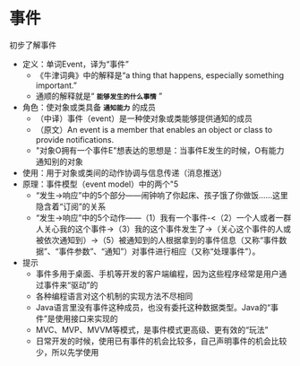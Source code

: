 # 事件

初步了解事件
- 定义：单词Event，译为“事件”
    - 《牛津词典》中的解释是“a thing that happens, especially something important.”
    - 通顺的解释就是“ **`能够发生的什么事情`** ”
- 角色：使对象或类具备 **`通知能力`** 的成员
    - （中译）事件（event）是一种使对象或类能够提供通知的成员
    - （原文）An event is a member that enables an object or class to provide notifications.
    - "对象O拥有一个事件E"想表达的思想是：当事件E发生的时候，O有能力通知别的对象
- 使用：用于对象或类间的动作协调与信息传递（消息推送）
- 原理：事件模型（event model）中的两个"5
    - “发生->响应”中的5个部分——闹钟响了你起床、孩子饿了你做饭……这里隐含着“订阅”的关系
    - “发生->响应”中的5个动作——（1）我有一个事件-<（2）一个人或者一群人关心我的这个事件->（3）我的这个事件发生了->（关心这个事件的人或被依次通知到）->（5）被通知到的人根据拿到的事件信息（又称“事件数据”、“事件参数”、“通知”）对事件进行相应（又称“处理事件”）。
- 提示
    - 事件多用于桌面、手机等开发的客户端编程，因为这些程序经常是用户通过事件来“驱动”的
    - 各种编程语言对这个机制的实现方法不尽相同
    - Java语言里没有事件这种成员，也没有委托这种数据类型。Java的“事件”是使用接口来实现的
    - MVC、MVP、MVVM等模式，是事件模式更高级、更有效的“玩法”
    - 日常开发的时候，使用已有事件的机会比较多，自己声明事件的机会比较少，所以先学使用

